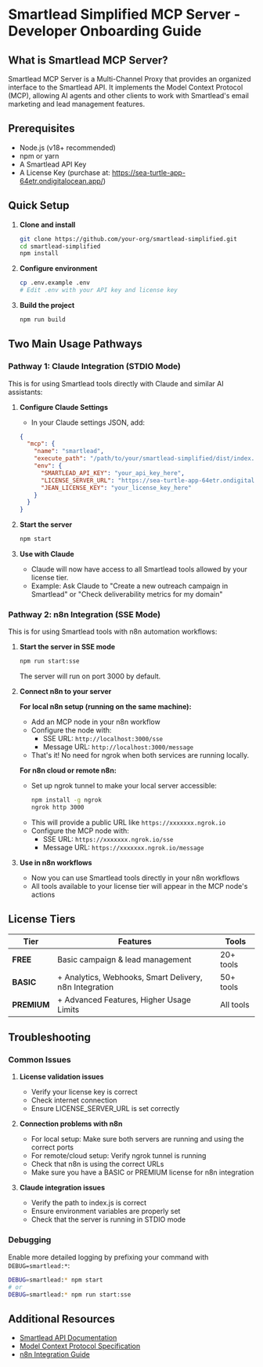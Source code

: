 # Smartlead Simplified MCP Server - Developer Onboarding Guide

## What is Smartlead MCP Server?

Smartlead MCP Server is a Multi-Channel Proxy that provides an organized interface to the Smartlead API. It implements the Model Context Protocol (MCP), allowing AI agents and other clients to work with Smartlead's email marketing and lead management features.

## Prerequisites

- Node.js (v18+ recommended)
- npm or yarn
- A Smartlead API Key
- A License Key (purchase at: https://sea-turtle-app-64etr.ondigitalocean.app/)

## Quick Setup

1. **Clone and install**
   ```bash
   git clone https://github.com/your-org/smartlead-simplified.git
   cd smartlead-simplified
   npm install
   ```

2. **Configure environment**
   ```bash
   cp .env.example .env
   # Edit .env with your API key and license key
   ```

3. **Build the project**
   ```bash
   npm run build
   ```

## Two Main Usage Pathways

### Pathway 1: Claude Integration (STDIO Mode)

This is for using Smartlead tools directly with Claude and similar AI assistants:

1. **Configure Claude Settings**
   - In your Claude settings JSON, add:
   ```json
   {
     "mcp": {
       "name": "smartlead",
       "execute_path": "/path/to/your/smartlead-simplified/dist/index.js",
       "env": {
         "SMARTLEAD_API_KEY": "your_api_key_here",
         "LICENSE_SERVER_URL": "https://sea-turtle-app-64etr.ondigitalocean.app",
         "JEAN_LICENSE_KEY": "your_license_key_here"
       }
     }
   }
   ```

2. **Start the server**
   ```bash
   npm start
   ```

3. **Use with Claude**
   - Claude will now have access to all Smartlead tools allowed by your license tier.
   - Example: Ask Claude to "Create a new outreach campaign in Smartlead" or "Check deliverability metrics for my domain"

### Pathway 2: n8n Integration (SSE Mode)

This is for using Smartlead tools with n8n automation workflows:

1. **Start the server in SSE mode**
   ```bash
   npm run start:sse
   ```
   The server will run on port 3000 by default.

2. **Connect n8n to your server**

   **For local n8n setup (running on the same machine):**
   - Add an MCP node in your n8n workflow
   - Configure the node with:
     - SSE URL: `http://localhost:3000/sse`
     - Message URL: `http://localhost:3000/message`
   - That's it! No need for ngrok when both services are running locally.

   **For n8n cloud or remote n8n:**
   - Set up ngrok tunnel to make your local server accessible:
     ```bash
     npm install -g ngrok
     ngrok http 3000
     ```
   - This will provide a public URL like `https://xxxxxxx.ngrok.io`
   - Configure the MCP node with:
     - SSE URL: `https://xxxxxxx.ngrok.io/sse`
     - Message URL: `https://xxxxxxx.ngrok.io/message`

3. **Use in n8n workflows**
   - Now you can use Smartlead tools directly in your n8n workflows
   - All tools available to your license tier will appear in the MCP node's actions

## License Tiers

| Tier | Features | Tools |
|------|----------|-------|
| **FREE** | Basic campaign & lead management | 20+ tools |
| **BASIC** | + Analytics, Webhooks, Smart Delivery, n8n Integration | 50+ tools |
| **PREMIUM** | + Advanced Features, Higher Usage Limits | All tools |

## Troubleshooting

### Common Issues

1. **License validation issues**
   - Verify your license key is correct
   - Check internet connection
   - Ensure LICENSE_SERVER_URL is set correctly

2. **Connection problems with n8n**
   - For local setup: Make sure both servers are running and using the correct ports
   - For remote/cloud setup: Verify ngrok tunnel is running
   - Check that n8n is using the correct URLs
   - Make sure you have a BASIC or PREMIUM license for n8n integration

3. **Claude integration issues**
   - Verify the path to index.js is correct
   - Ensure environment variables are properly set
   - Check that the server is running in STDIO mode

### Debugging

Enable more detailed logging by prefixing your command with `DEBUG=smartlead:*`:

```bash
DEBUG=smartlead:* npm start
# or
DEBUG=smartlead:* npm run start:sse
```

## Additional Resources

- [Smartlead API Documentation](https://docs.smartlead.ai)
- [Model Context Protocol Specification](https://github.com/modelcontextprotocol/spec)
- [n8n Integration Guide](https://docs.n8n.io) 